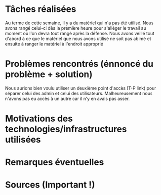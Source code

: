 # Tâches réalisées

Au terme de cette semaine, il y a du matériel qui n'a pas été utilisé. Nous avons rangé celui-ci dès la première heure pour s'alléger le travail au moment où l'on devra tout rangé après la défense. Nous avons veillé tout d'abord à ce que le matériel que nous avons utilisé ne soit pas abimé et ensuite à ranger le matériel à l'endroit approprié 

# Problèmes rencontrés (énnoncé du problème + solution)

Nous aurions bien voulu utiliser un deuxième point d'accès (T-P link) pour séparer celui des admin et celui des utilisateurs. Malheureusement nous n'avons pas eu accès à un autre car il n'y en avais pas asser. 

# Motivations des technologies/infrastructures utilisées

# Remarques éventuelles

# Sources (Important !)

